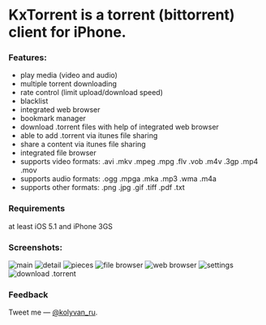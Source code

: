 KxTorrent is a torrent (bittorrent) client for iPhone. 
======================================================

### Features:

- play media (video and audio)
- multiple torrent downloading
- rate control (limit upload/download speed)
- blacklist 
- integrated web browser
- bookmark manager
- download .torrent files with help of integrated web browser
- able to add .torrent via itunes file sharing
- share a content via itunes file sharing
- integrated file browser
- supports video formats: .avi .mkv .mpeg .mpg .flv .vob .m4v .3gp .mp4 .mov 
- supports audio formats: .ogg .mpga .mka .mp3 .wma .m4a
- supports other formats: .png .jpg .gif .tiff .pdf .txt

### Requirements

at least iOS 5.1 and iPhone 3GS 

### Screenshots:

![main](https://raw.github.com/kolyvan/kxtorrent/master/screenshots/main.png "Main")
![detail](https://raw.github.com/kolyvan/kxtorrent/master/screenshots/detail.png "Detail")
![pieces](https://raw.github.com/kolyvan/kxtorrent/master/screenshots/pieces.png "Pieces")
![file browser](https://raw.github.com/kolyvan/kxtorrent/master/screenshots/filebrowser.png "File Browser")
![web browser](https://raw.github.com/kolyvan/kxtorrent/master/screenshots/webbrowser.png "Web Browser")
![settings](https://raw.github.com/kolyvan/kxtorrent/master/screenshots/settings.png "Settings")
![download .torrent](https://raw.github.com/kolyvan/kxtorrent/master/screenshots/downloadtorrentfile.png "Download .torrent")


### Feedback

Tweet me — [@kolyvan_ru](http://twitter.com/kolyvan_ru).